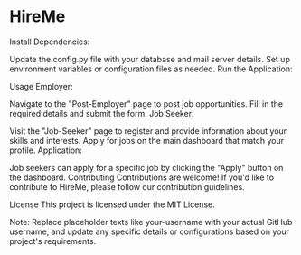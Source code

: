 # HireMe
Install Dependencies:

Update the config.py file with your database and mail server details.
Set up environment variables or configuration files as needed.
Run the Application:

Usage
Employer:

Navigate to the "Post-Employer" page to post job opportunities.
Fill in the required details and submit the form.
Job Seeker:

Visit the "Job-Seeker" page to register and provide information about your skills and interests.
Apply for jobs on the main dashboard that match your profile.
Application:

Job seekers can apply for a specific job by clicking the "Apply" button on the dashboard.
Contributing
Contributions are welcome! If you'd like to contribute to HireMe, please follow our contribution guidelines.

License
This project is licensed under the MIT License.

Note: Replace placeholder texts like your-username with your actual GitHub username, and update any specific details or configurations based on your project's requirements.
